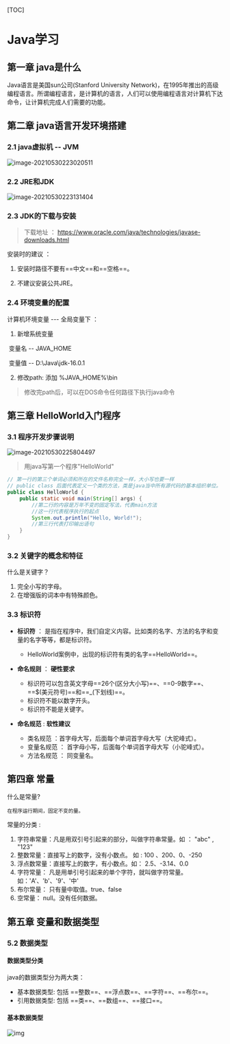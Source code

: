 [TOC]

# Java学习

## 第一章 java是什么

Java语言是美国sun公司(Stanford University Network)，在1995年推出的高级编程语言。所谓编程语言，是计算机的语言，人们可以使用编程语言对计算机下达命令，让计算机完成人们需要的功能。

## 第二章 java语言开发环境搭建

### 2.1 java虚拟机 -- JVM

![image-20210530223020511](E:\Study\Java学习.assets\image-20210530223020511.png)

### 2.2 JRE和JDK

![image-20210530223131404](E:\Study\Java学习.assets\image-20210530223131404.png)



### 2.3 JDK的下载与安装

> 下载地址 ： https://www.oracle.com/java/technologies/javase-downloads.html

安装时的建议 ：

1. 安装时路径不要有==中文==和==空格==。

2. 不建议安装公共JRE。


### 2.4 环境变量的配置

   计算机环境变量 --- 全局变量下 ：

1.  新增系统变量  

​		变量名 --  JAVA_HOME

​		变量值 -- D:\Java\jdk-16.0.1

2. 修改path: 添加 %JAVA_HOME%\bin

> 修改完path后，可以在DOS命令任何路径下执行java命令



## 第三章 HelloWorld入门程序

###  3.1 程序开发步骤说明

![image-20210530225804497](E:\Study\Java学习.assets\image-20210530225804497.png)

> 用java写第一个程序"HelloWorld"

```java
// 第一行的第三个单词必须和所在的文件名称完全一样，大小写也要一样
// public class 后面代表定义一个类的方法，类是java当中所有源代码的基本组织单位。
public class HelloWorld {
    public static void main(String[] args) {
        //第二行的内容是万年不变的固定写法，代表main方法
        //这一行代表程序执行的起点
        System.out.println("Hello, World!");
        //第三行代表打印输出语句
    }
}
```

  

### 3.2 关键字的概念和特征

什么是关键字？

1. 完全小写的字母。
2. 在增强版的词本中有特殊颜色。

 

### 3.3 标识符

- **标识符** ： 是指在程序中，我们自定义内容。比如类的名字、方法的名字和变量的名字等等，都是标识符。
  - HelloWorld案例中，出现的标识符有类的名字==HelloWorld==。

- **命名规则** ： **硬性要求**
  - 标识符可以包含英文字母==26个(区分大小写)==、==0-9数字==、==$(美元符号)==和==_(下划线)==。
  - 标识符不能以数字开头。
  - 标识符不能是关键字。
- **命名规范** : **软性建议**
  - 类名规范 ：首字母大写，后面每个单词首字母大写（大驼峰式）。
  - 变量名规范 ： 首字母小写，后面每个单词首字母大写（小驼峰式）。
  - 方法名规范 ： 同变量名。



## 第四章 常量

什么是常量?

 	在程序运行期间，固定不变的量。

常量的分类 :

1. 字符串常量：凡是用双引号引起来的部分，叫做字符串常量。如 ： "abc" , "123"
2. 整数常量：直接写上的数字，没有小数点。 如 : 100 、200、0、-250
3. 浮点数常量：直接写上的数字，有小数点。如： 2.5、-3.14、0.0
4. 字符常量： 凡是用单引号引起来的单个字符，就叫做字符常量。如：'A'、'b'、'9'、'中'
5. 布尔常量： 只有量中取值。true、false
6. 空常量： null。没有任何数据。

 

## 第五章 变量和数据类型

### 5.2 数据类型

#### 数据类型分类

java的数据类型分为两大类：

- 基本数据类型: 包括 ==整数==、==浮点数==、==字符==、==布尔==。
- 引用数据类型: 包括 ==类==、==数组==、==接口==。

#### 基本数据类型

![img](https://iknow-pic.cdn.bcebos.com/37d3d539b6003af3d5ab8435352ac65c1038b656)
